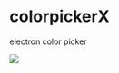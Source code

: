 # colorpickerX
electron color picker


![](http://i.piccy.info/i9/6c0d4fcee24e35ee62fcf00af3a3c4df/1491741387/87092/1136199/3S_C8QtEJQk.jpg)



